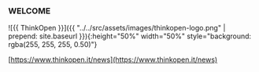 ### WELCOME

![{{ ThinkOpen }}]({{ "../../src/assets/images/thinkopen-logo.png" | prepend: site.baseurl }}){:height="50%" width="50%" style="background: rgba(255, 255, 255, 0.50)"}

[https://www.thinkopen.it/news](https://www.thinkopen.it/news)

<!-- next-slide -->